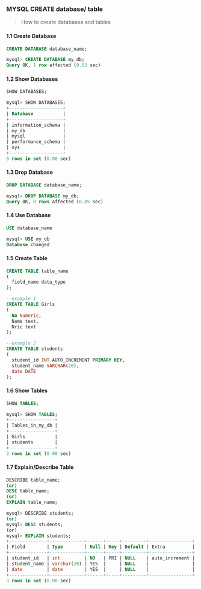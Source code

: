 ### MYSQL CREATE database/ table
> How to create databases and tables
#### **1.1 Create Database**
```sql
CREATE DATABASE database_name;
```
```sql
mysql> CREATE DATABASE my_db;
Query OK, 1 row affected (0.03 sec)
```

#### **1.2 Show Databases**
```sql
SHOW DATABASES;
```
```sql
mysql> SHOW DATABASES;
+--------------------+
| Database           |
+--------------------+
| information_schema |
| my_db              |
| mysql              |
| performance_schema |
| sys                |
+--------------------+
6 rows in set (0.00 sec)
```

#### **1.3 Drop Database**
```sql
DROP DATABASE database_name;
```
```sql
mysql> DROP DATABASE my_db;
Query OK, 0 rows affected (0.05 sec)
```

#### **1.4 Use Database**
```sql
USE database_name
```
```sql
mysql> USE my_db
Database changed
```

#### **1.5 Create Table**
```sql
CREATE TABLE table_name
(
  field_name data_type
);
```
```sql
--example 1 
CREATE TABLE Girls
(
  No Numeric, 
  Name text, 
  Nric text
);

--example 2
CREATE TABLE students
(
  student_id INT AUTO_INCREMENT PRIMARY KEY,
  student_name VARCHAR(20),
  date DATE
);
```
#### **1.6 Show Tables**
```sql
SHOW TABLES;
```
```sql
mysql> SHOW TABLES;
+-----------------+
| Tables_in_my_db |
+-----------------+
| Girls           |
| students        |
+-----------------+
2 rows in set (0.00 sec)
```

#### **1.7 Explain/Describe Table**
```sql
DESCRIBE table_name;
(or)
DESC table_name;
(or)
EXPLAIN table_name;
```
```sql
mysql> DESCRIBE students;
(or)
mysql> DESC students;
(or)
mysql> EXPLAIN students;
+--------------+-------------+------+-----+---------+----------------+
| Field        | Type        | Null | Key | Default | Extra          |
+--------------+-------------+------+-----+---------+----------------+
| student_id   | int         | NO   | PRI | NULL    | auto_increment |
| student_name | varchar(20) | YES  |     | NULL    |                |
| date         | date        | YES  |     | NULL    |                |
+--------------+-------------+------+-----+---------+----------------+
3 rows in set (0.00 sec)
```
